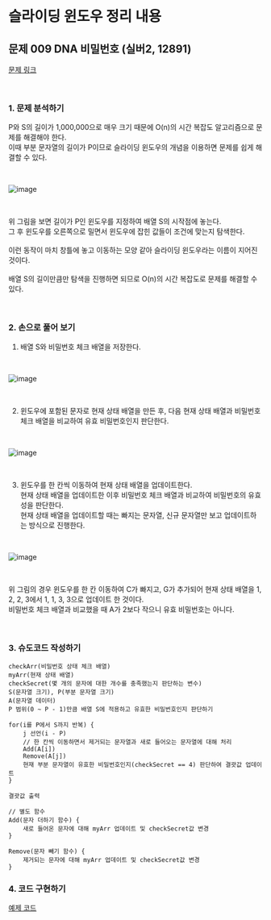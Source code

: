 # 슬라이딩 윈도우 정리 내용


## 문제 009 DNA 비밀번호 (실버2, 12891)

[문제 링크](https://www.acmicpc.net/problem/12891)

<br>

### 1. 문제 분석하기
P와 S의 길이가 1,000,000으로 매우 크기 때문에 O(n)의 시간 복잡도 알고리즘으로 문제를 해결해야 한다.
<br>
이때 부분 문자열의 길이가 P이므로 슬라이딩 윈도우의 개념을 이용하면 문제를 쉽게 해결할 수 있다.

<br>

![image](https://github.com/JeHeeYu/Book-Reviews/assets/87363461/e851563f-a9b1-4a1f-8923-e0ac9198d012)



<br>

위 그림을 보면 길이가 P인 윈도우를 지정하여 배열 S의 시작점에 놓는다.
<br>
그 후 윈도우를 오른쪽으로 밀면서 윈도우에 잡힌 값들이 조건에 맞는지 탐색한다.
<br>
<br>
이런 동작이 마치 창틀에 놓고 이동하는 모양 같아 슬라이딩 윈도우라는 이름이 지어진 것이다.
<br>
<br>
배열 S의 길이만큼만 탐색을 진행하면 되므로 O(n)의 시간 복잡도로 문제를 해결할 수 있다.

<br>


### 2. 손으로 풀어 보기

1. 배열 S와 비밀번호 체크 배열을 저장한다.

<br>

![image](https://github.com/JeHeeYu/Book-Reviews/assets/87363461/59fa2b30-f15e-4156-9d8a-ff6904587764)


<br>

2. 윈도우에 포함된 문자로 현재 상태 배열을 만든 후, 다음 현재 상태 배열과 비밀번호 체크 배열을 비교하여 유효 비밀번호인지 판단한다.

<br>

![image](https://github.com/JeHeeYu/Book-Reviews/assets/87363461/44f5eef8-86b7-475c-b54a-2f43c9680a10)


<br>

3. 윈도우를 한 칸씩 이동하여 현재 상태 배열을 업데이트한다.<br>현재 상태 배열을 업데이트한 이후 비밀번호 체크 배열과 비교하여 비밀번호의 유효성을 판단한다.<br>현재 상태 배열을 업데이트할 때는 빠지는 문자열, 신규 문자열만 보고 업데이트하는 방식으로 진행한다.

<br>

![image](https://github.com/JeHeeYu/Book-Reviews/assets/87363461/049c408f-441f-4887-b0a3-679fa30644b0)


<br>

위 그림의 경우 윈도우를 한 칸 이동하여 C가 빠지고, G가 추가되어 현재 상태 배열을 1, 2, 2, 3에서 1, 1, 3, 3으로 업데이트 한 것이다.
<br>
비밀번호 체크 배열과 비교했을 때 A가 2보다 작으니 유효 비밀번호는 아니다.

<br>

### 3. 슈도코드 작성하기

```
checkArr(비밀번호 상태 체크 배열)
myArr(현재 상태 배열)
checkSecret(몇 개의 문자에 대한 개수를 충족했는지 판단하는 변수)
S(문자열 크기), P(부분 문자열 크기)
A(문자열 데이터)
P 범위(0 ~ P - 1)만큼 배열 S에 적용하고 유효한 비밀번호인지 판단하기

for(i를 P에서 S까지 반복) {
    j 선언(i - P)
    // 한 칸씩 이동하면서 제거되는 문자열과 새로 들어오는 문자열에 대해 처리
    Add(A[i])
    Remove(A[j])
    현재 부분 문자열이 유효한 비밀번호인지(checkSecret == 4) 판단하여 결괏값 업데이트
}

결괏값 출력

// 별도 함수
Add(문자 더하기 함수) {
    새로 들어온 문자에 대해 myArr 업데이트 및 checkSecret값 변경
}

Remove(문자 빼기 함수) {
    제거되는 문자에 대해 myArr 업데이트 및 checkSecret값 변경
}
```

### 4. 코드 구현하기

[예제 코드]()
